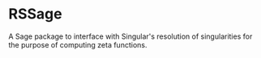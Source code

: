 # RSSage
A Sage package to interface with Singular's resolution of singularities for the purpose of computing zeta functions.
